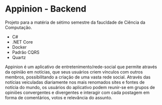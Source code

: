 # Appinion - Backend
Projeto para a matéria de sétimo semestre da faucldade de Ciência da Computação.

- C#
- .NET Core
- Docker
- Padrão CQRS
- Quartz

Appinion é um aplicativo de entretenimento/rede-social que permite através da opinião em notícias, que seus usuários criem vínculos com outros membros, possibilitando a criação de uma vasta rede social. Através das notícias veiculadas diariamente nos mais renomados sites e fontes de notícia do mundo, os usuários do aplicativo podem reunir-se em grupos de opiniões convergentes e divergentes e interagir com cada postagem em forma de comentários, votos e relevância do assunto.
